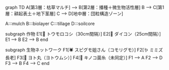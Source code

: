 graph TD
  A[第3層：枯草マルチ] --> B[第2層：播種＋微生物活性層]
  B --> C[第1層：耕起表土＋地下茎層]
  C --> D[地中層：団粒構造ゾーン]

  A:::mulch
  B:::biolayer
  C:::tillage
  D:::soilcore

  subgraph 作物
    E1[🌽 トウモロコシ（30cm間隔）] 
    E2[🥕 ダイコン（25cm間隔）] 
    E1 --> B
    E2 --> B
  end

  subgraph 生物ネットワーク
    F1[🕷️ スピグモ姐さん（コモリグモ）]
    F2[🪱 ミミズ長老]
    F3[🦗 ヨト丸（ヨトウムシ）]
    F4[🧫 キノコ菌糸（未同定）]
    F1 --> A
    F2 --> D
    F3 --> B
    F4 --> C
  end

